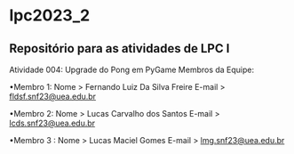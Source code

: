 # lpc2023_2
Repositório para as atividades de LPC I
---------------------------------------

Atividade 004: Upgrade do Pong em PyGame
Membros da Equipe:

•Membro 1: 
Nome > Fernando Luiz Da Silva Freire
E-mail > fldsf.snf23@uea.edu.br

•Membro 2:
Nome > Lucas Carvalho dos Santos
E-mail > lcds.snf23@uea.edu.br

•Membro 3 :
Nome > Lucas Maciel Gomes
E-mail > lmg.snf23@uea.edu.br
